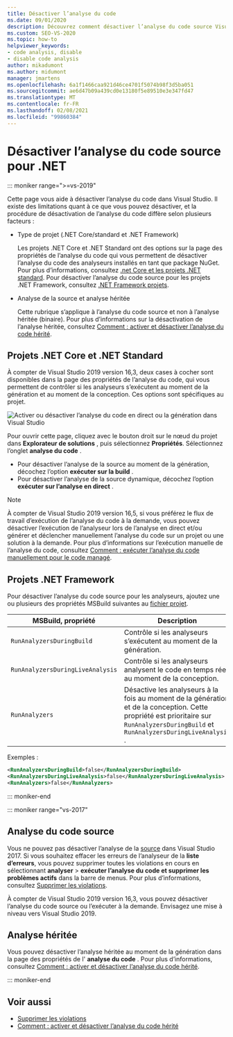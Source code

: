 ```yaml
---
title: Désactiver l’analyse du code
ms.date: 09/01/2020
description: Découvrez comment désactiver l’analyse du code source Visual Studio dans les projets .NET Core, .NET Standard et .NET Framework.
ms.custom: SEO-VS-2020
ms.topic: how-to
helpviewer_keywords:
- code analysis, disable
- disable code analysis
author: mikadumont
ms.author: midumont
manager: jmartens
ms.openlocfilehash: 6a1f1466caa921d46ce4701f5074b98f3d5ba051
ms.sourcegitcommit: ae6d47b09a439cd0e13180f5e89510e3e347fd47
ms.translationtype: MT
ms.contentlocale: fr-FR
ms.lasthandoff: 02/08/2021
ms.locfileid: "99860384"
---
```

# <a name="disable-source-code-analysis-for-net"></a>Désactiver l’analyse du code source pour .NET

::: moniker range=">=vs-2019"

Cette page vous aide à désactiver l’analyse du code dans Visual Studio. Il existe des limitations quant à ce que vous pouvez désactiver, et la procédure de désactivation de l’analyse du code diffère selon plusieurs facteurs :

- Type de projet (.NET Core/standard et .NET Framework)

  Les projets .NET Core et .NET Standard ont des options sur la page des propriétés de l’analyse du code qui vous permettent de désactiver l’analyse du code des analyseurs installés en tant que package NuGet. Pour plus d’informations, consultez [.net Core et les projets .NET standard](#net-core-and-net-standard-projects). Pour désactiver l’analyse du code source pour les projets .NET Framework, consultez [.NET Framework projets](#net-framework-projects).

- Analyse de la source et analyse héritée

  Cette rubrique s’applique à l’analyse du code source et non à l’analyse héritée (binaire). Pour plus d’informations sur la désactivation de l’analyse héritée, consultez [Comment : activer et désactiver l’analyse du code hérité](how-to-enable-and-disable-automatic-code-analysis-for-managed-code.md).

## <a name="net-core-and-net-standard-projects"></a>Projets .NET Core et .NET Standard

À compter de Visual Studio 2019 version 16,3, deux cases à cocher sont disponibles dans la page des propriétés de l’analyse du code, qui vous permettent de contrôler si les analyseurs s’exécutent au moment de la génération et au moment de la conception. Ces options sont spécifiques au projet.

![Activer ou désactiver l’analyse du code en direct ou la génération dans Visual Studio](media/run-on-build-run-live-analysis.png)

Pour ouvrir cette page, cliquez avec le bouton droit sur le nœud du projet dans **Explorateur de solutions** , puis sélectionnez **Propriétés**. Sélectionnez l’onglet **analyse du code** .

- Pour désactiver l’analyse de la source au moment de la génération, décochez l’option **exécuter sur la build** .
- Pour désactiver l’analyse de la source dynamique, décochez l’option **exécuter sur l’analyse en direct** .

> [!NOTE]
> À compter de Visual Studio 2019 version 16,5, si vous préférez le flux de travail d’exécution de l’analyse du code à la demande, vous pouvez désactiver l’exécution de l’analyseur lors de l’analyse en direct et/ou générer et déclencher manuellement l’analyse du code sur un projet ou une solution à la demande. Pour plus d’informations sur l’exécution manuelle de l’analyse du code, consultez [Comment : exécuter l’analyse du code manuellement pour le code managé](how-to-run-code-analysis-manually-for-managed-code.md).

## <a name="net-framework-projects"></a>Projets .NET Framework

Pour désactiver l’analyse du code source pour les analyseurs, ajoutez une ou plusieurs des propriétés MSBuild suivantes au [fichier projet](../ide/solutions-and-projects-in-visual-studio.md#project-file).

| MSBuild, propriété | Description | Default |
| - | - | - |
| `RunAnalyzersDuringBuild` | Contrôle si les analyseurs s’exécutent au moment de la génération. | `true` |
| `RunAnalyzersDuringLiveAnalysis` | Contrôle si les analyseurs analysent le code en temps réel au moment de la conception. | `true` |
| `RunAnalyzers` | Désactive les analyseurs à la fois au moment de la génération et de la conception. Cette propriété est prioritaire sur `RunAnalyzersDuringBuild` et `RunAnalyzersDuringLiveAnalysis` . | `true` |

Exemples :

```xml
<RunAnalyzersDuringBuild>false</RunAnalyzersDuringBuild>
<RunAnalyzersDuringLiveAnalysis>false</RunAnalyzersDuringLiveAnalysis>
<RunAnalyzers>false</RunAnalyzers>
```

::: moniker-end

::: moniker range="vs-2017"

## <a name="source-analysis"></a>Analyse du code source

Vous ne pouvez pas désactiver l’analyse de la [source](roslyn-analyzers-overview.md) dans Visual Studio 2017. Si vous souhaitez effacer les erreurs de l’analyseur de la **liste d’erreurs**, vous pouvez supprimer toutes les violations en cours en sélectionnant **analyser**  >  **exécuter l’analyse du code et supprimer les problèmes actifs** dans la barre de menus. Pour plus d’informations, consultez [Supprimer les violations](use-roslyn-analyzers.md#suppress-violations).

À compter de Visual Studio 2019 version 16,3, vous pouvez désactiver l’analyse du code source ou l’exécuter à la demande. Envisagez une mise à niveau vers Visual Studio 2019.

## <a name="legacy-analysis"></a>Analyse héritée

Vous pouvez désactiver l’analyse héritée au moment de la génération dans la page des propriétés de l' **analyse du code** . Pour plus d’informations, consultez [Comment : activer et désactiver l’analyse du code hérité](how-to-enable-and-disable-automatic-code-analysis-for-managed-code.md).

::: moniker-end

## <a name="see-also"></a>Voir aussi

- [Supprimer les violations](use-roslyn-analyzers.md#suppress-violations)
- [Comment : activer et désactiver l’analyse du code hérité](how-to-enable-and-disable-automatic-code-analysis-for-managed-code.md)
